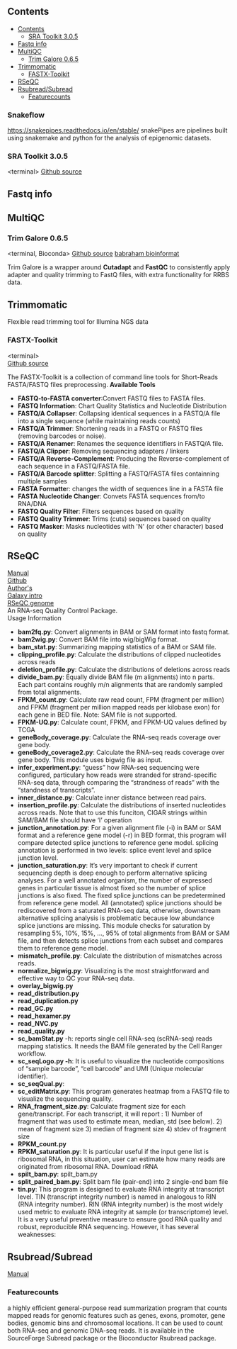 
## Contents

- [Contents](#contents)
  - [SRA Toolkit 3.0.5](#sra-toolkit-305)
- [Fastq info](#fastq-info)
- [MultiQC](#multiqc)
  - [Trim Galore  0.6.5](#trim-galore--065)
- [Trimmomatic](#trimmomatic)
  - [FASTX-Toolkit](#fastx-toolkit)
- [RSeQC](#rseqc)
- [Rsubread/Subread](#rsubreadsubread)
  - [Featurecounts](#featurecounts)

### Snakeflow 
https://snakepipes.readthedocs.io/en/stable/
snakePipes are pipelines built using snakemake and python for the analysis of epigenomic datasets.


### SRA Toolkit 3.0.5  
  \<terminal\>
[Github source](https://github.com/ncbi/sra-tools/wiki)  

## Fastq info
## MultiQC

### Trim Galore  0.6.5  
\<terminal, Bioconda\> 
[Github source](https://github.com/FelixKrueger/TrimGalore/blob/master/Docs/Trim_Galore_User_Guide.md)
[babraham bioinformat](https://www.bioinformatics.babraham.ac.uk/projects/trim_galore/)

Trim Galore is a wrapper around **Cutadapt** and **FastQC** to consistently apply adapter and quality trimming to FastQ files, with extra functionality for RRBS data.

## Trimmomatic

Flexible read trimming tool for Illumina NGS data

### FASTX-Toolkit   
\<terminal\>  
[Github source](https://github.com/agordon/fastx_toolkit)  

The FASTX-Toolkit is a collection of command line tools for Short-Reads FASTA/FASTQ files preprocessing.
**Available Tools** 
+ **FASTQ-to-FASTA converter**:Convert FASTQ files to FASTA files.
+ **FASTQ Information**: Chart Quality Statistics and Nucleotide Distribution
+ **FASTQ/A Collapser**: Collapsing identical sequences in a FASTQ/A file into a single sequence (while maintaining reads counts)
+ **FASTQ/A Trimmer**: Shortening reads in a FASTQ or FASTQ files (removing barcodes or noise).
+ **FASTQ/A Renamer**: Renames the sequence identifiers in FASTQ/A file.
+ **FASTQ/A Clipper**: Removing sequencing adapters / linkers
+ **FASTQ/A Reverse-Complement**: Producing the Reverse-complement of each sequence in a FASTQ/FASTA file.
+ **FASTQ/A Barcode splitter**: Splitting a FASTQ/FASTA files containning multiple samples
+ **FASTA Formatte**r: changes the width of sequences line in a FASTA file
+ **FASTA Nucleotide Changer**: Convets FASTA sequences from/to RNA/DNA
+ **FASTQ Quality Filter**: Filters sequences based on quality
+ **FASTQ Quality Trimmer**: Trims (cuts) sequences based on quality
+ **FASTQ Masker**: Masks nucleotides with 'N' (or other character) based on quality


## RSeQC
[Manual](https://rseqc.sourceforge.net/)  
[Github](https://github.com/MonashBioinformaticsPlatform/RSeQC)  
[Author's ](https://bioinformaticsworkbook.org/dataAnalysis/RNA-Seq/Identify_Strandedness_Information.html#gsc.tab=0)  
[Galaxy intro](https://github.com/galaxyproject/tools-iuc/tree/main/tools/rseqc)   
[RSeQC genome](https://sourceforge.net/projects/rseqc/files/BED/Mouse_Mus_musculus/)  
An RNA-seq Quality Control Package.  
Usage Information
- **bam2fq.py**: Convert alignments in BAM or SAM format into fastq format.
- **bam2wig.py**: Convert BAM file into wig/bigWig format.
- **bam_stat.py**: Summarizing mapping statistics of a BAM or SAM file.
- **clipping_profile.py**: Calculate the distributions of clipped nucleotides across reads
- **deletion_profile.py**: Calculate the distributions of deletions across reads
- **divide_bam.py**: Equally divide BAM file (m alignments) into n parts. Each part contains roughly m/n alignments that are randomly sampled from total alignments.
- **FPKM_count.py**: Calculate raw read count, FPM (fragment per million) and FPKM (fragment per million mapped reads per kilobase exon) for each gene in BED file. Note: SAM file is not supported.
- **FPKM-UQ.py**: Calculate count, FPKM, and FPKM-UQ values defined by TCGA
- **geneBody_coverage.py**: Calculate the RNA-seq reads coverage over gene body.
- **geneBody_coverage2.py**: Calculate the RNA-seq reads coverage over gene body. This module uses bigwig file as input.
- **infer_experiment.py**:  “guess” how RNA-seq sequencing were configured, particulary how reads were stranded for strand-specific RNA-seq data, through comparing the “strandness of reads” with the “standness of transcripts”.
- **inner_distance.py**: Calculate inner distance between read pairs.
- **insertion_profile.py**: Calculate the distributions of inserted nucleotides across reads. Note that to use this funciton, CIGAR strings within SAM/BAM file should have ‘I’ operation
- **junction_annotation.py**: For a given alignment file (-i) in BAM or SAM format and a reference gene model (-r) in BED format, this program will compare detected splice junctions to reference gene model. splicing annotation is performed in two levels: splice event level and splice junction level.
- **junction_saturation.py**: It’s very important to check if current sequencing depth is deep enough to perform alternative splicing analyses. For a well annotated organism, the number of expressed genes in particular tissue is almost fixed so the number of splice junctions is also fixed. The fixed splice junctions can be predetermined from reference gene model. All (annotated) splice junctions should be rediscovered from a saturated RNA-seq data, otherwise, downstream alternative splicing analysis is problematic because low abundance splice junctions are missing. This module checks for saturation by resampling 5%, 10%, 15%, …, 95% of total alignments from BAM or SAM file, and then detects splice junctions from each subset and compares them to reference gene model.
- **mismatch_profile.py**: Calculate the distribution of mismatches across reads.
- **normalize_bigwig.py**: Visualizing is the most straightforward and effective way to QC your RNA-seq data.
- **overlay_bigwig.py**
- **read_distribution.py**
- **read_duplication.py**
- **read_GC.py**
- **read_hexamer.py**
- **read_NVC.py**
- **read_quality.py**
- **sc_bamStat.py** -h: reports single cell RNA-seq (scRNA-seq) reads mapping statistics. It needs the BAM file generated by the Cell Ranger workflow.
- **sc_seqLogo.py -h**:  It is useful to visualize the nucleotide compositions of “sample barcode”, “cell barcode” and UMI (Unique molecular identifier).
- **sc_seqQual.py**:  
- **sc_editMatrix.py**: This program generates heatmap from a FASTQ file to visualize the sequencing quality.
- **RNA_fragment_size.py**: Calculate fragment size for each gene/transcript. For each transcript, it will report : 1) Number of fragment that was used to estimate mean, median, std (see below). 2) mean of fragment size 3) median of fragment size 4) stdev of fragment size
- **RPKM_count.py**
- **RPKM_saturation.py**: It is particular useful if the input gene list is ribosomal RNA, in this situation, user can estimate how many reads are originated from ribosomal RNA. Download rRNA
- **spilt_bam.py**: spilt_bam.py
- **split_paired_bam.py**: Split bam file (pair-end) into 2 single-end bam file
- **tin.py**: This program is designed to evaluate RNA integrity at transcript level. TIN (transcript integrity number) is named in analogous to RIN (RNA integrity number). RIN (RNA integrity number) is the most widely used metric to evaluate RNA integrity at sample (or transcriptome) level. It is a very useful preventive measure to ensure good RNA quality and robust, reproducible RNA sequencing. However, it has several weaknesses:

## Rsubread/Subread
[Manual](https://subread.sourceforge.net/SubreadUsersGuide.pdf)
### Featurecounts
 a highly efficient general-purpose read summarization program that counts mapped reads for genomic features such as genes, exons, promoter, gene bodies, genomic bins and chromosomal locations. It can be used to count both RNA-seq and genomic DNA-seq reads. It is available in the SourceForge Subread package or the Bioconductor Rsubread package.

 
